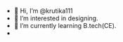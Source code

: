 - 👋 Hi, I’m @krutika111
- 👀 I’m interested in designing.
- 🌱 I’m currently learning B.tech(CE).
-

<!---
krutika111/krutika111 is a ✨ special ✨ repository because its `README.md` (this file) appears on your GitHub profile.
You can click the Preview link to take a look at your changes.
--->
